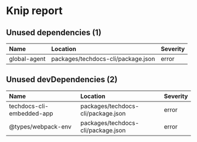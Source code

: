 # Knip report

## Unused dependencies (1)

| Name         | Location     | Severity |
| :----------- | :----------- | :------- |
| global-agent | packages/techdocs-cli/package.json | error    |

## Unused devDependencies (2)

| Name                      | Location     | Severity |
| :------------------------ | :----------- | :------- |
| techdocs-cli-embedded-app | packages/techdocs-cli/package.json | error    |
| @types/webpack-env        | packages/techdocs-cli/package.json | error    |

